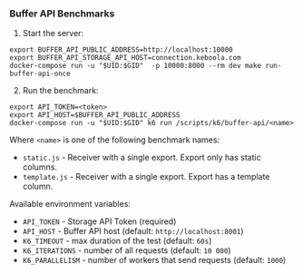 ### Buffer API Benchmarks

1. Start the server:
```
export BUFFER_API_PUBLIC_ADDRESS=http://localhost:10000
export BUFFER_API_STORAGE_API_HOST=connection.keboola.com
docker-compose run -u "$UID:$GID"  -p 10000:8000 --rm dev make run-buffer-api-once
```
2. Run the benchmark:
```
export API_TOKEN=<token>
export API_HOST=$BUFFER_API_PUBLIC_ADDRESS
docker-compose run -u "$UID:$GID" k6 run /scripts/k6/buffer-api/<name>
```

Where `<name>` is one of the following benchmark names:
- `static.js` - Receiver with a single export. Export only has static columns.
- `template.js` - Receiver with a single export. Export has a template column.

Available environment variables:

- `API_TOKEN` - Storage API Token (required)
- `API_HOST` - Buffer API host (default: `http://localhost:8001`)
- `K6_TIMEOUT` - max duration of the test (default: `60s`)
- `K6_ITERATIONS` - number of all requests (default: `10 000`)
- `K6_PARALLELISM` - number of workers that send requests (default: `1000`)
